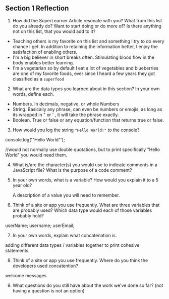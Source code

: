 ## Section 1 Reflection

1. How did the SuperLearner Article resonate with you? What from this list do you already do? Want to start doing or do more of? Is there anything not on this list, that you would add to it?

  - Teaching others is my favorite on this list and something I try to do every chance I get. In addition to retaining the information better, I enjoy the satisfaction of enabling others.
  - I'm a big believer in short breaks often. Stimulating blood flow in the body enables better learning.
  - I'm a vegetarian so by default I eat a lot of vegetables and blueberries are one of my favorite foods, ever since I heard a few years they got classified as a `superfood`


2. What are the data types you learned about in this section? In your own words, define each.

  - Numbers. In decimals, negative, or whole Numbers
  - String. Basically any phrase, can even be numbers or emojis, as long as its wrapped in " or ' , it will take the phrase exactly.
  - Boolean. True or false or any equation/function that returns true or false.

3. How would you log the string `"Hello World!"` to the console?

  console.log('"Hello World"');

  //would not normally use double quotations, but to print specifically "Hello World" you would need them.

4. What is/are the character(s) you would use to indicate comments in a JavaScript file? What is the purpose of a code comment?

5. In your own words, what is a variable? How would you explain it to a 5 year old?

    A description of a value you will need to remember.

6. Think of a site or app you use frequently. What are three variables that are probably used? Which data type would each of those variables probably hold?

userName; username; userEmail;

7. In your own words, explain what concatenation is.

adding different data types / variables
 together to print cohesive statements.

8. Think of a site or app you use frequently. Where do you think the developers used concatention?

welcome messages


9. What questions do you still have about the work we've done so far? (not having a question is not an option)
